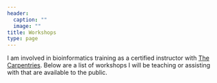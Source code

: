 ```yaml
---
header:
  caption: ""
  image: ""
title: Workshops
type: page
---
```


I am involved in bioinformatics training as a certified instructor with [The Carpentries](https://carpentries.org/). Below are a list of workshops I will be teaching or assisting with that are available to the public. 

